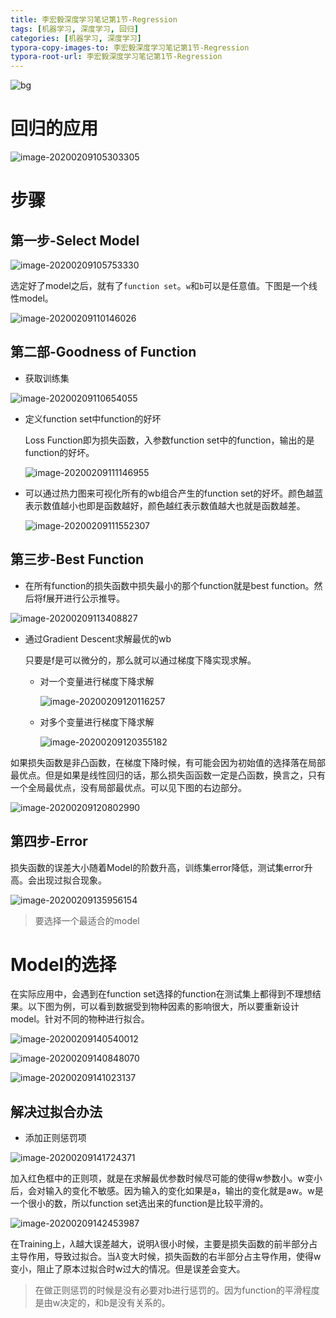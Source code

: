 ```yaml
---
title: 李宏毅深度学习笔记第1节-Regression
tags: [机器学习, 深度学习, 回归]
categories: [机器学习, 深度学习]
typora-copy-images-to: 李宏毅深度学习笔记第1节-Regression
typora-root-url: 李宏毅深度学习笔记第1节-Regression
---
```


![bg](/bg.jpg)    

<!--more-->

# 回归的应用



![image-20200209105303305](image-20200209105303305.png)



# 步骤

## 第一步-Select Model

![image-20200209105753330](image-20200209105753330.png)

选定好了model之后，就有了``function set``。``w``和``b``可以是任意值。下图是一个线性model。

![image-20200209110146026](image-20200209110146026.png)

## 第二部-Goodness of Function

- 获取训练集

![image-20200209110654055](image-20200209110654055.png)

- 定义function set中function的好坏

  Loss Function即为损失函数，入参数function set中的function，输出的是function的好坏。

  ![image-20200209111146955](image-20200209111146955.png)

  

- 可以通过热力图来可视化所有的wb组合产生的function set的好坏。颜色越蓝表示数值越小也即是函数越好，颜色越红表示数值越大也就是函数越差。

  ![image-20200209111552307](image-20200209111552307.png)

## 第三步-Best Function

- 在所有function的损失函数中损失最小的那个function就是best function。然后将f展开进行公示推导。

![image-20200209113408827](image-20200209113408827.png)

- 通过Gradient Descent求解最优的wb

  只要是f是可以微分的，那么就可以通过梯度下降实现求解。

  - 对一个变量进行梯度下降求解

	![image-20200209120116257](/image-20200209120116257.png)
	
  - 对多个变量进行梯度下降求解

	![image-20200209120355182](/image-20200209120355182.png)

如果损失函数是非凸函数，在梯度下降时候，有可能会因为初始值的选择落在局部最优点。但是如果是线性回归的话，那么损失函函数一定是凸函数，换言之，只有一个全局最优点，没有局部最优点。可以见下图的右边部分。

![image-20200209120802990](/image-20200209120802990.png)

## 第四步-Error

损失函数的误差大小随着Model的阶数升高，训练集error降低，测试集error升高。会出现过拟合现象。

![image-20200209135956154](/image-20200209135956154.png)

> 要选择一个最适合的model



# Model的选择

在实际应用中，会遇到在function set选择的function在测试集上都得到不理想结果。以下图为例，可以看到数据受到物种因素的影响很大，所以要重新设计model。针对不同的物种进行拟合。

 ![image-20200209140540012](image-20200209140540012.png)

![image-20200209140848070](image-20200209140848070.png)

![image-20200209141023137](image-20200209141023137.png)

## 解决过拟合办法

-  添加正则惩罚项

![image-20200209141724371](/image-20200209141724371.png)

加入红色框中的正则项，就是在求解最优参数时候尽可能的使得w参数小。w变小后，会对输入的变化不敏感。因为输入的变化如果是a，输出的变化就是aw。w是一个很小的数，所以function set选出来的function是比较平滑的。

![image-20200209142453987](image-20200209142453987.png)

在Training上，$\lambda$越大误差越大，说明$\lambda$很小时候，主要是损失函数的前半部分占主导作用，导致过拟合。当$\lambda$变大时候，损失函数的右半部分占主导作用，使得w变小，阻止了原本过拟合时w过大的情况。但是误差会变大。

> 在做正则惩罚的时候是没有必要对b进行惩罚的。因为function的平滑程度是由w决定的，和b是没有关系的。